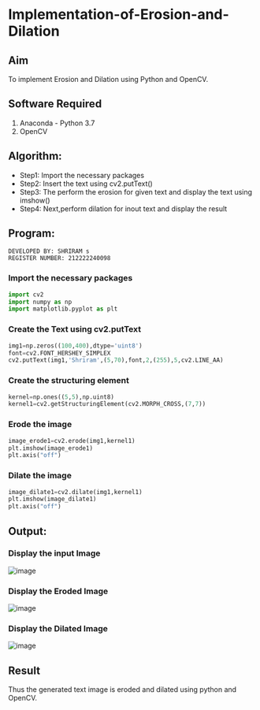 # Implementation-of-Erosion-and-Dilation
## Aim
To implement Erosion and Dilation using Python and OpenCV.
## Software Required
1. Anaconda - Python 3.7
2. OpenCV
## Algorithm:
- Step1: Import the necessary packages
- Step2: Insert the text using cv2.putText()
- Step3: The perform the erosion for given text and display the text using imshow()
- Step4: Next,perform dilation for inout text and display the result
## Program:
```
DEVELOPED BY: SHRIRAM s
REGISTER NUMBER: 212222240098
```
### Import the necessary packages
```python
import cv2
import numpy as np 
import matplotlib.pyplot as plt
```
### Create the Text using cv2.putText
```python
img1=np.zeros((100,400),dtype='uint8')
font=cv2.FONT_HERSHEY_SIMPLEX
cv2.putText(img1,'Shriram',(5,70),font,2,(255),5,cv2.LINE_AA)
```
### Create the structuring element
```python
kernel=np.ones((5,5),np.uint8)
kernel1=cv2.getStructuringElement(cv2.MORPH_CROSS,(7,7))
```
### Erode the image
```python
image_erode1=cv2.erode(img1,kernel1)
plt.imshow(image_erode1)
plt.axis("off")
```
### Dilate the image
```python
image_dilate1=cv2.dilate(img1,kernel1)
plt.imshow(image_dilate1)
plt.axis("off")
```
## Output:
### Display the input Image

![image](https://github.com/ShriramGH/erosion--dilation/assets/117991122/ad4ac1fd-2ea3-4d83-acec-84a09bc53682)

### Display the Eroded Image

![image](https://github.com/ShriramGH/erosion--dilation/assets/117991122/ee2dc288-24d0-4455-b0bf-ab738ad0da9b)

### Display the Dilated Image

![image](https://github.com/ShriramGH/erosion--dilation/assets/117991122/872b016c-0c04-4fcf-82b8-50a69af4b09e)

## Result
Thus the generated text image is eroded and dilated using python and OpenCV.
